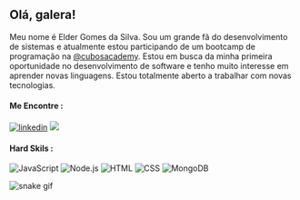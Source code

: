 ## Olá, galera!

Meu nome é Elder Gomes da Silva. Sou um grande fã do desenvolvimento de sistemas e atualmente estou participando de um bootcamp de programação na [@cubosacademy](https://cubos.academy/). Estou em busca da minha primeira oportunidade no desenvolvimento de software e tenho muito interesse em aprender novas linguagens. Estou totalmente aberto a trabalhar com novas tecnologias.

 #### Me Encontre :
 [![linkedin](https://img.shields.io/badge/LinkedIn-0077B5?style=for-the-badge&logo=linkedin&logoColor=white)](https://www.linkedin.com/in/elder-gomes-da-silva-711777190/) 
 <a href="mailto:eldergsilva@gmail.com"><img src="https://img.shields.io/badge/Gmail-D14836?style=for-the-badge&logo=gmail&logoColor=white"/></a>
 
#### Hard Skils :
![JavaScript](https://img.shields.io/badge/JavaScript-323330?style=for-the-badge&logo=javascript&logoColor=F7DF1E)  ![Node.js](	https://img.shields.io/badge/Node%20js-339933?style=for-the-badge&logo=nodedotjs&logoColor=white)  ![HTML](https://img.shields.io/badge/HTML5-E34F26?style=for-the-badge&logo=html5&logoColor=white)  ![CSS](https://img.shields.io/badge/CSS3-1572B6?style=for-the-badge&logo=css3&logoColor=white)  ![MongoDB](https://img.shields.io/badge/MongoDB-4EA94B?style=for-the-badge&logo=mongodb&logoColor=white) 

![snake gif](https://github.com/eldergsilva/eldergsilva/blob/output/github-contribution-grid-snake.svg)
 

 
</div>

 
